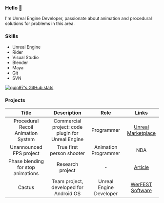 ### Hello 🤙

I'm Unreal Engine Developer, passionate about animation and procedural solutions for problems in this area.

### Skills

- Unreal Engine
- Rider
- Visual Studio
- Blender
- Maya
- Git
- SVN

[![guip97's GitHub stats](https://github-readme-stats.vercel.app/api?username=guip97)](https://github.com/anuraghazra/github-readme-stats)

### Projects

|Title|Description|Role|Links|
|:---:|:---:|:---:|:---:|
|Procedural Recoil Animation System|Commercial project: code plugin for Unreal Engine|Programmer|[Unreal Marketplace](https://www.unrealengine.com/marketplace/en-US/product/76194998d28247018bee7be203f6c948)|
|Unannounced FPS project|True first person shooter|Animation Programmer|NDA|
|Phase blending for stop animations|Research project|-|[Article](https://github.com/guip97/phase-blending)|
|Cactus|Team project, developed for Android OS|Unreal Engine Developer|[WerFEST Software](https://github.com/werfestsoftware)|
